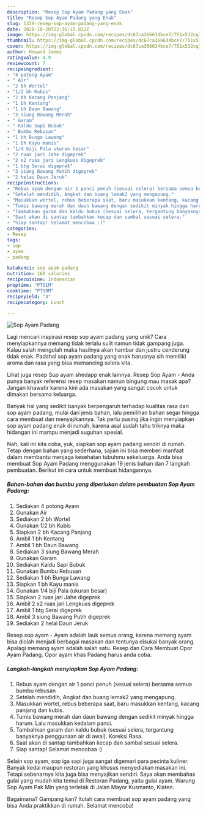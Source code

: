 ```yaml
---
description: "Resep Sop Ayam Padang yang Enak"
title: "Resep Sop Ayam Padang yang Enak"
slug: 1329-resep-sop-ayam-padang-yang-enak
date: 2020-10-20T22:36:15.812Z
image: https://img-global.cpcdn.com/recipes/dc67ca366634bce7/751x532cq70/sop-ayam-padang-foto-resep-utama.jpg
thumbnail: https://img-global.cpcdn.com/recipes/dc67ca366634bce7/751x532cq70/sop-ayam-padang-foto-resep-utama.jpg
cover: https://img-global.cpcdn.com/recipes/dc67ca366634bce7/751x532cq70/sop-ayam-padang-foto-resep-utama.jpg
author: Howard James
ratingvalue: 4.9
reviewcount: 7
recipeingredient:
- "4 potong Ayam"
- " Air"
- "2 bh Wortel"
- "1/2 bh Kubis"
- "2 bh Kacang Panjang"
- "1 bh Kentang"
- "1 bh Daun Bawang"
- "3 siung Bawang Merah"
- " Garam"
- " Kaldu Sapi Bubuk"
- " Bumbu Rebusan"
- "1 bh Bunga Lawang"
- "1 bh Kayu manis"
- "1/4 biji Pala ukuran besar"
- "2 ruas jari Jahe digeprek"
- "2 x2 ruas jari Lengkuas digeprek"
- "1 btg Serai digeprek"
- "3 siung Bawang Putih digeprek"
- "2 helai Daun Jeruk"
recipeinstructions:
- "Rebus ayam dengan air 1 panci penuh (sesuai selera) bersama semua bumbu rebusan"
- "Setelah mendidih, Angkat dan buang lemak2 yang mengapung."
- "Masukkan wortel, rebus beberapa saat, baru masukkan kentang, kacang panjang dan kubis."
- "Tumis bawang merah dan daun bawang dengan sedikit minyak hingga harum. Lalu masukkan kedalam panci."
- "Tambahkan garam dan kaldu bubuk (sesuai selera, tergantung banyaknya penggunaan air di awal). Koreksi Rasa."
- "Saat akan di santap tambahkan kecap dan sambal sesuai selera."
- "Siap santap! Selamat mencobaa :)"
categories:
- Resep
tags:
- sop
- ayam
- padang

katakunci: sop ayam padang 
nutrition: 160 calories
recipecuisine: Indonesian
preptime: "PT31M"
cooktime: "PT59M"
recipeyield: "3"
recipecategory: Lunch

---
```



![Sop Ayam Padang](https://img-global.cpcdn.com/recipes/dc67ca366634bce7/751x532cq70/sop-ayam-padang-foto-resep-utama.jpg)

Lagi mencari inspirasi resep sop ayam padang yang unik? Cara menyiapkannya memang tidak terlalu sulit namun tidak gampang juga. Kalau salah mengolah maka hasilnya akan hambar dan justru cenderung tidak enak. Padahal sop ayam padang yang enak harusnya sih memiliki aroma dan rasa yang bisa memancing selera kita.

Lihat juga resep Sup ayam shedapp enak lainnya. Resep Sop Ayam - Anda punya banyak referensi resep masakan namun bingung mau masak apa? Jangan khawatir karena kini ada masakan yang sangat cocok untuk dimakan bersama keluarga.

Banyak hal yang sedikit banyak berpengaruh terhadap kualitas rasa dari sop ayam padang, mulai dari jenis bahan, lalu pemilihan bahan segar hingga cara membuat dan menyajikannya. Tak perlu pusing jika ingin menyiapkan sop ayam padang enak di rumah, karena asal sudah tahu triknya maka hidangan ini mampu menjadi suguhan spesial.


Nah, kali ini kita coba, yuk, siapkan sop ayam padang sendiri di rumah. Tetap dengan bahan yang sederhana, sajian ini bisa memberi manfaat dalam membantu menjaga kesehatan tubuhmu sekeluarga. Anda bisa membuat Sop Ayam Padang menggunakan 19 jenis bahan dan 7 langkah pembuatan. Berikut ini cara untuk membuat hidangannya.

<!--inarticleads1-->

##### Bahan-bahan dan bumbu yang diperlukan dalam pembuatan Sop Ayam Padang:

1. Sediakan 4 potong Ayam
1. Gunakan  Air
1. Sediakan 2 bh Wortel
1. Gunakan 1/2 bh Kubis
1. Siapkan 2 bh Kacang Panjang
1. Ambil 1 bh Kentang
1. Ambil 1 bh Daun Bawang
1. Sediakan 3 siung Bawang Merah
1. Gunakan  Garam
1. Sediakan  Kaldu Sapi Bubuk
1. Gunakan  Bumbu Rebusan
1. Sediakan 1 bh Bunga Lawang
1. Siapkan 1 bh Kayu manis
1. Gunakan 1/4 biji Pala (ukuran besar)
1. Siapkan 2 ruas jari Jahe digeprek
1. Ambil 2 x2 ruas jari Lengkuas digeprek
1. Ambil 1 btg Serai digeprek
1. Ambil 3 siung Bawang Putih digeprek
1. Sediakan 2 helai Daun Jeruk


Resep sop ayam - Ayam adalah lauk semua orang, karena memang ayam bisa diolah menjadi berbagai masakan dan tentunya disukai banyak orang. Apalagi memang ayam adalah salah satu. Resep dan Cara Membuat Opor Ayam Padang. Opor ayam khas Padang harus anda coba. 

<!--inarticleads2-->

##### Langkah-langkah menyiapkan Sop Ayam Padang:

1. Rebus ayam dengan air 1 panci penuh (sesuai selera) bersama semua bumbu rebusan
1. Setelah mendidih, Angkat dan buang lemak2 yang mengapung.
1. Masukkan wortel, rebus beberapa saat, baru masukkan kentang, kacang panjang dan kubis.
1. Tumis bawang merah dan daun bawang dengan sedikit minyak hingga harum. Lalu masukkan kedalam panci.
1. Tambahkan garam dan kaldu bubuk (sesuai selera, tergantung banyaknya penggunaan air di awal). Koreksi Rasa.
1. Saat akan di santap tambahkan kecap dan sambal sesuai selera.
1. Siap santap! Selamat mencobaa :)


Selain sop ayam, sop iga sapi juga sangat digemari para pecinta kuliner. Banyak kedai maupun restoran yang khusus menyediakan masakan ini. Tetapi sebenarnya kita juga bisa menyajikan sendiri. Saya akan membahas gulai yang mudah kita temui di Restoran Padang, yaitu gulai ayam. Warung Sop Ayam Pak Min yang terletak di Jalan Mayor Kusmanto, Klaten. 

Bagaimana? Gampang kan? Itulah cara membuat sop ayam padang yang bisa Anda praktikkan di rumah. Selamat mencoba!
